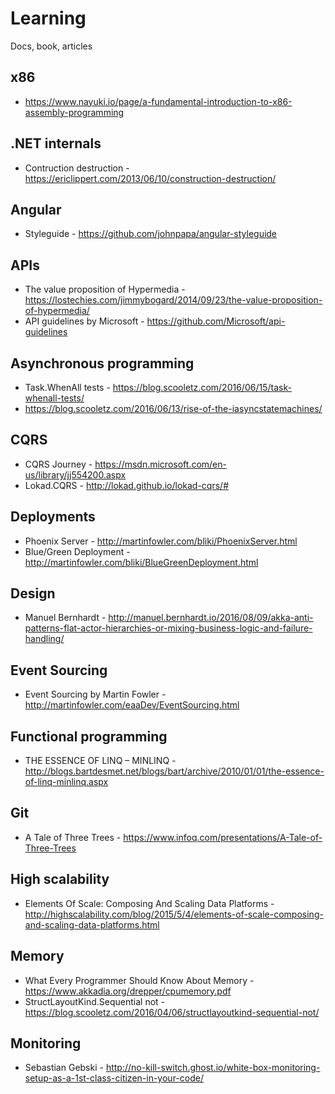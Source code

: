 # Learning
Docs, book, articles

## x86
* https://www.nayuki.io/page/a-fundamental-introduction-to-x86-assembly-programming

## .NET internals
* Contruction destruction - https://ericlippert.com/2013/06/10/construction-destruction/

## Angular
* Styleguide - https://github.com/johnpapa/angular-styleguide

## APIs
* The value proposition of Hypermedia - https://lostechies.com/jimmybogard/2014/09/23/the-value-proposition-of-hypermedia/
* API guidelines by Microsoft - https://github.com/Microsoft/api-guidelines

## Asynchronous programming
* Task.WhenAll tests - https://blog.scooletz.com/2016/06/15/task-whenall-tests/
* https://blog.scooletz.com/2016/06/13/rise-of-the-iasyncstatemachines/
 
## CQRS
* CQRS Journey - https://msdn.microsoft.com/en-us/library/jj554200.aspx
* Lokad.CQRS - http://lokad.github.io/lokad-cqrs/#

## Deployments
* Phoenix Server - http://martinfowler.com/bliki/PhoenixServer.html
* Blue/Green Deployment - http://martinfowler.com/bliki/BlueGreenDeployment.html

## Design
* Manuel Bernhardt - http://manuel.bernhardt.io/2016/08/09/akka-anti-patterns-flat-actor-hierarchies-or-mixing-business-logic-and-failure-handling/
 
## Event Sourcing
* Event Sourcing by Martin Fowler - http://martinfowler.com/eaaDev/EventSourcing.html

## Functional programming
* THE ESSENCE OF LINQ – MINLINQ - http://blogs.bartdesmet.net/blogs/bart/archive/2010/01/01/the-essence-of-linq-minlinq.aspx

## Git
* A Tale of Three Trees - https://www.infoq.com/presentations/A-Tale-of-Three-Trees

## High scalability
* Elements Of Scale: Composing And Scaling Data Platforms - http://highscalability.com/blog/2015/5/4/elements-of-scale-composing-and-scaling-data-platforms.html

## Memory
* What Every Programmer Should Know About Memory - https://www.akkadia.org/drepper/cpumemory.pdf
* StructLayoutKind.Sequential not - https://blog.scooletz.com/2016/04/06/structlayoutkind-sequential-not/

## Monitoring
* Sebastian Gebski - http://no-kill-switch.ghost.io/white-box-monitoring-setup-as-a-1st-class-citizen-in-your-code/
